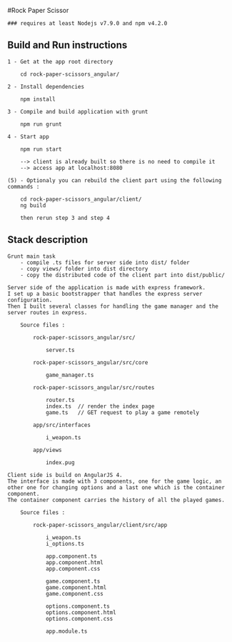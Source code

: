 #Rock Paper Scissor

	### requires at least Nodejs v7.9.0 and npm v4.2.0

## Build and Run instructions

	1 - Get at the app root directory

		cd rock-paper-scissors_angular/

	2 - Install dependencies 

		npm install

	3 - Compile and build application with grunt

		npm run grunt

	4 - Start app

		npm run start

		--> client is already built so there is no need to compile it
		--> access app at localhost:8080

	(5) - Optionaly you can rebuild the client part using the following commands :

		cd rock-paper-scissors_angular/client/
		ng build

		then rerun step 3 and step 4


## Stack description

	Grunt main task 
		- compile .ts files for server side into dist/ folder
		- copy views/ folder into dist directory
		- copy the distributed code of the client part into dist/public/

	Server side of the application is made with express framework.
	I set up a basic bootstrapper that handles the express server configuration. 
	Then I built several classes for handling the game manager and the server routes in express.

		Source files : 

			rock-paper-scissors_angular/src/

				server.ts

			rock-paper-scissors_angular/src/core

				game_manager.ts
			
			rock-paper-scissors_angular/src/routes

				router.ts
				index.ts  // render the index page
				game.ts   // GET request to play a game remotely

			app/src/interfaces

				i_weapon.ts

			app/views

				index.pug

	Client side is build on AngularJS 4.
	The interface is made with 3 components, one for the game logic, an other one for changing options and a last one which is the container component.
	The container component carries the history of all the played games.

		Source files : 

			rock-paper-scissors_angular/client/src/app

				i_weapon.ts
				i_options.ts

				app.component.ts
				app.component.html
				app.component.css

				game.component.ts
				game.component.html
				game.component.css
				
				options.component.ts
				options.component.html
				options.component.css

				app.module.ts
